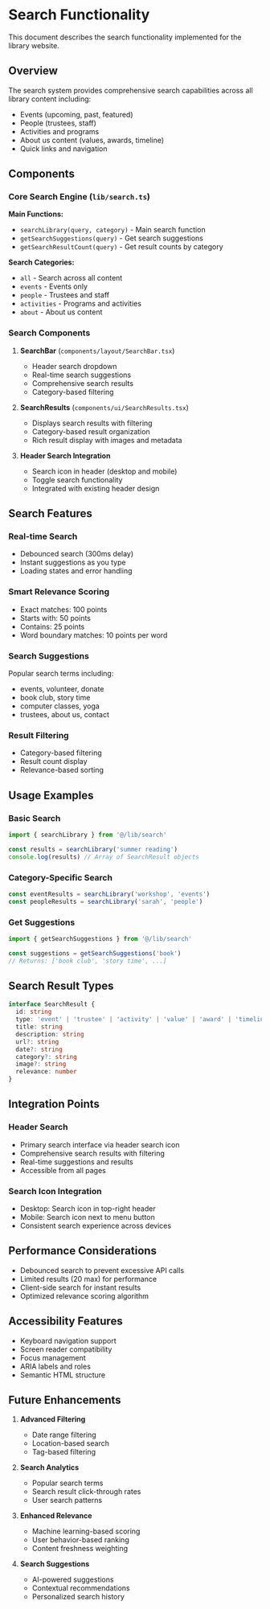 # Search Functionality

This document describes the search functionality implemented for the library website.

## Overview

The search system provides comprehensive search capabilities across all library content including:
- Events (upcoming, past, featured)
- People (trustees, staff)
- Activities and programs
- About us content (values, awards, timeline)
- Quick links and navigation

## Components

### Core Search Engine (`lib/search.ts`)

**Main Functions:**
- `searchLibrary(query, category)` - Main search function
- `getSearchSuggestions(query)` - Get search suggestions
- `getSearchResultCount(query)` - Get result counts by category

**Search Categories:**
- `all` - Search across all content
- `events` - Events only
- `people` - Trustees and staff
- `activities` - Programs and activities
- `about` - About us content

### Search Components

1. **SearchBar** (`components/layout/SearchBar.tsx`)
   - Header search dropdown
   - Real-time search suggestions
   - Comprehensive search results
   - Category-based filtering

2. **SearchResults** (`components/ui/SearchResults.tsx`)
   - Displays search results with filtering
   - Category-based result organization
   - Rich result display with images and metadata

3. **Header Search Integration**
   - Search icon in header (desktop and mobile)
   - Toggle search functionality
   - Integrated with existing header design

## Search Features

### Real-time Search
- Debounced search (300ms delay)
- Instant suggestions as you type
- Loading states and error handling

### Smart Relevance Scoring
- Exact matches: 100 points
- Starts with: 50 points
- Contains: 25 points
- Word boundary matches: 10 points per word

### Search Suggestions
Popular search terms including:
- events, volunteer, donate
- book club, story time
- computer classes, yoga
- trustees, about us, contact

### Result Filtering
- Category-based filtering
- Result count display
- Relevance-based sorting

## Usage Examples

### Basic Search
```typescript
import { searchLibrary } from '@/lib/search'

const results = searchLibrary('summer reading')
console.log(results) // Array of SearchResult objects
```

### Category-Specific Search
```typescript
const eventResults = searchLibrary('workshop', 'events')
const peopleResults = searchLibrary('sarah', 'people')
```

### Get Suggestions
```typescript
import { getSearchSuggestions } from '@/lib/search'

const suggestions = getSearchSuggestions('book')
// Returns: ['book club', 'story time', ...]
```

## Search Result Types

```typescript
interface SearchResult {
  id: string
  type: 'event' | 'trustee' | 'activity' | 'value' | 'award' | 'timeline' | 'quicklink'
  title: string
  description: string
  url?: string
  date?: string
  category?: string
  image?: string
  relevance: number
}
```

## Integration Points

### Header Search
- Primary search interface via header search icon
- Comprehensive search results with filtering
- Real-time suggestions and results
- Accessible from all pages

### Search Icon Integration
- Desktop: Search icon in top-right header
- Mobile: Search icon next to menu button
- Consistent search experience across devices

## Performance Considerations

- Debounced search to prevent excessive API calls
- Limited results (20 max) for performance
- Client-side search for instant results
- Optimized relevance scoring algorithm

## Accessibility Features

- Keyboard navigation support
- Screen reader compatibility
- Focus management
- ARIA labels and roles
- Semantic HTML structure

## Future Enhancements

1. **Advanced Filtering**
   - Date range filtering
   - Location-based search
   - Tag-based filtering

2. **Search Analytics**
   - Popular search terms
   - Search result click-through rates
   - User search patterns

3. **Enhanced Relevance**
   - Machine learning-based scoring
   - User behavior-based ranking
   - Content freshness weighting

4. **Search Suggestions**
   - AI-powered suggestions
   - Contextual recommendations
   - Personalized search history 